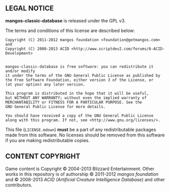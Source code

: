 LEGAL NOTICE
------------

**mangos-classic-database** is released under the GPL v3.

The terms and conditions of this license are described below:

    Copyright (C) 2011-2012 mangos foundation <foundation@getmangos.com>
    and
    Copyright (C) 2008-2013 ACID <http://www.scriptdev2.com/forums/6-ACID-Development>
     
    
    mangos-classic-database is free software: you can redistribute it and/or modify
    it under the terms of the GNU General Public License as published by
    the Free Software Foundation, either version 3 of the License, or
    (at your option) any later version.
    
    This program is distributed in the hope that it will be useful,
    but WITHOUT ANY WARRANTY; without even the implied warranty of
    MERCHANTABILITY or FITNESS FOR A PARTICULAR PURPOSE. See the
    GNU General Public License for more details.
    
    You should have received a copy of the GNU General Public License
    along with this program. If not, see <http://www.gnu.org/licenses/>.

This file (`LICENSE.mdown`) **must** be a part of any redistributable packages
made from this software.  No licenses should be removed from this software if
you are making redistributable copies.


CONTENT COPYRIGHT
-----------------
Game content is Copyright © 2004-2013 Blizzard Entertainment.  Other works in
this repository is of authorship © 2011-2012 *mangos foundation* and © 2008-2013
 *ACID (Artificial Creature Intelligence Database)* and other contributors.
